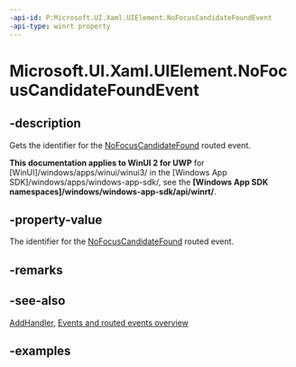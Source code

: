 ```yaml
---
-api-id: P:Microsoft.UI.Xaml.UIElement.NoFocusCandidateFoundEvent
-api-type: winrt property
---
```


<!-- Property syntax.
public RoutedEvent NoFocusCandidateFoundEvent { get; }
-->

# Microsoft.UI.Xaml.UIElement.NoFocusCandidateFoundEvent

## -description
Gets the identifier for the [NoFocusCandidateFound](uielement_nofocuscandidatefound.md) routed event.

**This documentation applies to WinUI 2 for UWP** for [WinUI]/windows/apps/winui/winui3/ in the [Windows App SDK]/windows/apps/windows-app-sdk/, see the **[Windows App SDK namespaces]/windows/windows-app-sdk/api/winrt/**.

## -property-value
The identifier for the [NoFocusCandidateFound](uielement_nofocuscandidatefound.md) routed event.

## -remarks

## -see-also
[AddHandler](uielement_addhandler_1350394113.md), [Events and routed events overview](/windows/uwp/xaml-platform/events-and-routed-events-overview)

## -examples

